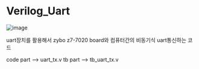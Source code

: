 # Verilog_Uart

![image](https://github.com/user-attachments/assets/596c329e-914d-4f74-a1de-962cda3c5523)

uart장치를 활용해서 zybo z7-7020 board와 컴퓨터간의 비동기식 uart통신하는 코드

code part --> uart_tx.v
tb part  --> tb_uart_tx.v
